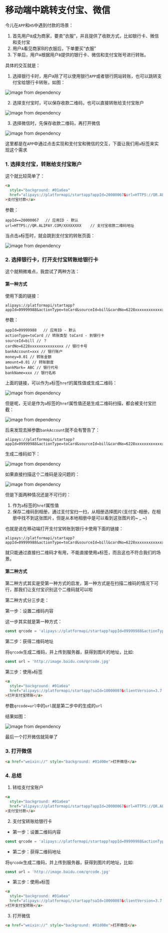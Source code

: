 # 移动端中跳转支付宝、微信

今儿在` APP `和` H5 `中遇到付款的场景：
1. 首先用户` B `成为商家，要卖“衣服”，并且提供了收款方式，比如银行卡、微信和支付宝
2. 用户` A `看见商家B的衣服后，下单要买“衣服”
3. 下单后，用户` A `根据用户` B `提供的银行卡、微信和支付宝账号进行转账。

具体的交互就是：

1. 选择银行卡时，用户` A `除了可以使用银行` APP `或者银行网站转账，也可以跳转支付宝给银行卡转账，如图：

![image from dependency](../../.vuepress/public/images/h5-link-to-app/1.png)

2. 选择支付宝时，可以保存收款二维码，也可以直接转账给支付宝账户

![image from dependency](../../.vuepress/public/images/h5-link-to-app/2.png)

3. 选择微信时，先保存收款二维码，再打开微信

![image from dependency](../../.vuepress/public/images/h5-link-to-app/3.png)

这里都是在` APP `中通过点击实现和支付宝和微信的交互，下面让我们用` a `标签来实现这个需求

### 1. 选择支付宝，转账给支付宝账户

这个就比较简单了：

```html
<a
  style="background: #01a6ea"
  href="alipays://platformapi/startapp?appId=20000067&url=HTTPS://QR.ALIPAY.COM/XXXXXXXX"
>支付宝付款</a>
```

参数：

```
appId==20000067   // 应用ID - 默认
url=HTTPS://QR.ALIPAY.COM/XXXXXXXX    // 支付宝收款二维码地址
```

当点击` a `标签时，就会跳到支付宝的转账页面：

![image from dependency](../../.vuepress/public/images/h5-link-to-app/4.png)

### 2. 选择银行卡，打开支付宝转账给银行卡

这个就稍微难点，我尝试了两种方法：

#### 第一种方式

使用下面的链接：

```
alipays://platformapi/startapp?appId=09999988&actionType=toCard&sourceId=bill&cardNo=6228xxxxxxxxxxxxxxx&bankAccount=xxx&money=0.01&amount=0.01&bankMark=ABC&bankName=xxx
```

参数：

```
appId=09999988   // 应用ID - 默认
actionType=toCard // 转账类型 toCard - 到银行卡
sourceId=bill // ？
cardNo=6228xxxxxxxxxxxxxxx // 银行卡号
bankAccount=xxx // 银行账户
money=0.01 // 转账金额
amount=0.01 // 转账额度
bankMark= ABC // 银行代号
bankName=xxx // 银行名称
```

上面的链接，可以作为` a `标签` href `的属性值或生成二维码：

![image from dependency](../../.vuepress/public/images/h5-link-to-app/alipay-to-bank.png)


但是呢，无论是作为` a `标签的` href `属性值还是生成二维码扫描，都会被支付宝拦截：

![image from dependency](../../.vuepress/public/images/h5-link-to-app/5.jpeg)

后来发现去掉参数` bankAccount `就不会有警告了：

```
alipays://platformapi/startapp?appId=09999988&actionType=toCard&sourceId=bill&cardNo=6228xxxxxxxxxxxxxxx&money=0.01&amount=0.01&bankMark=ABC&bankName=xxx
```

生成二维码如下：

![image from dependency](../../.vuepress/public/images/h5-link-to-app/alipay-to-bank-2.png)


如果直接扫描这个二维码是没问题的：

![image from dependency](../../.vuepress/public/images/h5-link-to-app/6.png)

但是下面两种情况还是不可行的：
1. 作为` a `标签的` href `属性值
2. 保存二维码到相册，通过支付宝扫一扫，从相册选择图片(支付宝-相册，在相册中找不到这张图片，但是从本地相册中是可以看到这张图片的~ _ ~)

也就是说在移动端打开支付宝转账到银行卡使用下面的链接：

```
alipays://platformapi/startapp?appId=09999988&actionType=toCard&sourceId=bill&cardNo=6228xxxxxxxxxxxxxxx&money=0.01&amount=0.01&bankMark=ABC&bankName=xxx
```

就只能通过直接扫二维码才有用，不能直接使用` a `标签，而且这也不符合我们的场景。

#### 第二种方式

第二种方式其实是受第一种方式的启发，第一种方式是在扫描二维码的情况下可行，那我们让支付宝识别这个二维码就可以啦

第二种方式分三步走：

第一步：设置二维码内容

这一步其实就是第一种方式：

```js
const qrcode = 'alipays://platformapi/startapp?appId=09999988&actionType=toCard&sourceId=bill&cardNo=6228xxxxxxxxxxxxxxx&money=0.01&amount=0.01&bankMark=ABC&bankName=xxx'
```

第二步：获得二维码地址

将` qrcode `生成二维码，并上传到服务器，获得到图片的地址，比如:

```js
const url = 'http://image.baidu.com/qrcode.jpg'
```

第三步：使用` a `标签

```html
<a
  style="background: #01a6ea"
  href="alipays://platformapi/startapp?saId=10000007&clientVersion=3.7.0.0718&qrcode=url"
>打开支付宝转账</a>
```

参数` qrcode=url `中的` url `就是第二步中的生成的` url `

结果如图：

![image from dependency](../../.vuepress/public/images/h5-link-to-app/gif.gif)

最后一个打开微信就简单了

### 3. 打开微信

```html
<a href="weixin://" style="background: #01d00e">打开微信</a>
```


### 4. 总结

1. 转给支付宝账户

```html
<a
  style="background: #01a6ea"
  href="alipays://platformapi/startapp?appId=20000067&url=HTTPS://QR.ALIPAY.COM/XXXXXXXX"
>支付宝付款</a>
```

2. 支付宝转账给银行卡
- 第一步：设置二维码内容

```js
const qrcode = 'alipays://platformapi/startapp?appId=09999988&actionType=toCard&sourceId=bill&cardNo=6228xxxxxxxxxxxxxxx&money=0.01&amount=0.01&bankMark=ABC&bankName=xxx'
```

- 第二步：获得二维码地址

将` qrcode `生成二维码，并上传到服务器，获得到图片的地址，比如:

```js
const url = 'http://image.baidu.com/qrcode.jpg'
```

- 第三步：使用` a `标签

```html
<a
  style="background: #01a6ea"
  href="alipays://platformapi/startapp?saId=10000007&clientVersion=3.7.0.0718&qrcode=url"
>打开支付宝转账</a>
```
3. 打开微信

```html
<a href="weixin://" style="background: #01d00e">打开微信</a>
```
